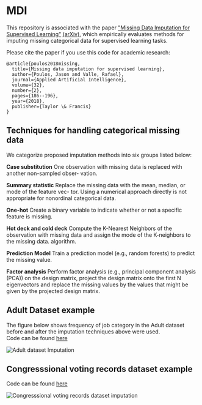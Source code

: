# MDI

This repository is associated with the paper ["Missing Data Imputation for Supervised Learning"](https://doi.org/10.1080/08839514.2018.1448143) [(arXiv)](https://arxiv.org/abs/1610.09075), which empirically evaluates methods for imputing missing categorical data for supervised learning tasks.

Please cite the paper if you use this code for academic research:

```
@article{poulos2018missing,
  title={Missing data imputation for supervised learning},
  author={Poulos, Jason and Valle, Rafael},
  journal={Applied Artificial Intelligence},
  volume={32},
  number={2},
  pages={186--196},
  year={2018},
  publisher={Taylor \& Francis}
}
```

## Techniques for handling categorical missing data
We categorize proposed imputation methods into six groups listed below:

**Case substitution**
One observation with missing data is replaced with another non-sampled obser- vation.

**Summary statistic**
Replace the missing data with the mean, median, or mode of the feature vec- tor. Using a numerical approach directly is not appropriate for nonordinal categorical data.

**One-hot**
Create a binary variable to indicate whether or not a specific feature is missing.

**Hot deck and cold deck**
Compute the K-Nearest Neighbors of the observation with missing data and assign the mode of the K-neighbors to the missing data. algorithm.

**Prediction Model**
Train a prediction model (e.g., random forests) to predict the missing value.

**Factor analysis**
Perform factor analysis (e.g., principal component analysis (PCA)) on the design matrix, project the design matrix onto the first N eigenvectors and replace the missing values by the values that might be given by the projected design matrix.

## Adult Dataset example ##
The figure below shows frequency of job category in the Adult dataset before
and after the imputation techniques above were used.  
Code can be found [here](example_adult.py)

![Adult dataset Imputation](images/adult_hist.png)

## Congresssional voting records dataset example ##
Code can be found [here](example_votes.py)

![Congresssional voting records dataset imputation](images/votes_hist.png)